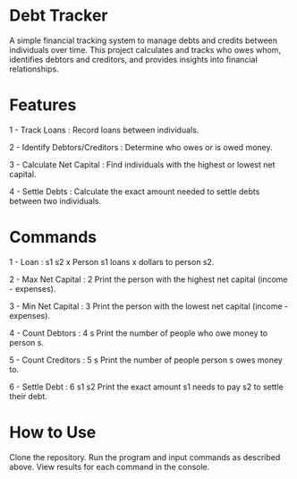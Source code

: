 # Debt Tracker
A simple financial tracking system to manage debts and credits between individuals over time. This project calculates and tracks who owes whom, identifies debtors and creditors, and provides insights into financial relationships.

# Features
1 - Track Loans : Record loans between individuals.

2 - Identify Debtors/Creditors : Determine who owes or is owed money.

3 - Calculate Net Capital : Find individuals with the highest or lowest net capital.

4 - Settle Debts : Calculate the exact amount needed to settle debts between two individuals.

# Commands
1 - Loan : s1 s2 x
Person s1 loans x dollars to person s2.

2 - Max Net Capital : 2
Print the person with the highest net capital (income - expenses).

3 - Min Net Capital : 3
Print the person with the lowest net capital (income - expenses).

4 - Count Debtors : 4 s
Print the number of people who owe money to person s.

5 - Count Creditors : 5 s
Print the number of people person s owes money to.

6 - Settle Debt : 6 s1 s2
Print the exact amount s1 needs to pay s2 to settle their debt.

# How to Use
Clone the repository.
Run the program and input commands as described above.
View results for each command in the console.
